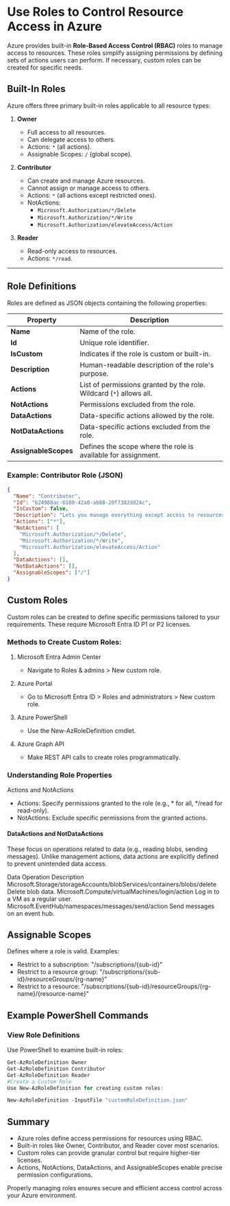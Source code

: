 # Use Roles to Control Resource Access in Azure

Azure provides built-in **Role-Based Access Control (RBAC)** roles to manage access to resources. These roles simplify assigning permissions by defining sets of actions users can perform. If necessary, custom roles can be created for specific needs.


## Built-In Roles

Azure offers three primary built-in roles applicable to all resource types:

1. **Owner**
   - Full access to all resources.
   - Can delegate access to others.
   - Actions: `*` (all actions).
   - Assignable Scopes: `/` (global scope).

2. **Contributor**
   - Can create and manage Azure resources.
   - Cannot assign or manage access to others.
   - Actions: `*` (all actions except restricted ones).
   - NotActions:
     - `Microsoft.Authorization/*/Delete`
     - `Microsoft.Authorization/*/Write`
     - `Microsoft.Authorization/elevateAccess/Action`

3. **Reader**
   - Read-only access to resources.
   - Actions: `*/read`.

---

## Role Definitions

Roles are defined as JSON objects containing the following properties:

| Property          | Description                                                                 |
|--------------------|-----------------------------------------------------------------------------|
| **Name**           | Name of the role.                                                         |
| **Id**             | Unique role identifier.                                                   |
| **IsCustom**       | Indicates if the role is custom or built-in.                              |
| **Description**    | Human-readable description of the role's purpose.                         |
| **Actions**        | List of permissions granted by the role. Wildcard (`*`) allows all.       |
| **NotActions**     | Permissions excluded from the role.                                       |
| **DataActions**    | Data-specific actions allowed by the role.                                |
| **NotDataActions** | Data-specific actions excluded from the role.                             |
| **AssignableScopes** | Defines the scope where the role is available for assignment.            |

### Example: Contributor Role (JSON)

```json
{
  "Name": "Contributor",
  "Id": "b24988ac-6180-42a0-ab88-20f7382dd24c",
  "IsCustom": false,
  "Description": "Lets you manage everything except access to resources.",
  "Actions": ["*"],
  "NotActions": [
    "Microsoft.Authorization/*/Delete",
    "Microsoft.Authorization/*/Write",
    "Microsoft.Authorization/elevateAccess/Action"
  ],
  "DataActions": [],
  "NotDataActions": [],
  "AssignableScopes": ["/"]
}
```

## Custom Roles
Custom roles can be created to define specific permissions tailored to your requirements. These require Microsoft Entra ID P1 or P2 licenses.

### Methods to Create Custom Roles:
1. Microsoft Entra Admin Center
   - Navigate to Roles & admins > New custom role.

2. Azure Portal
   - Go to Microsoft Entra ID > Roles and administrators > New custom role.

3. Azure PowerShell
   - Use the New-AzRoleDefinition cmdlet.

4. Azure Graph API
   - Make REST API calls to create roles programmatically.

### Understanding Role Properties
Actions and NotActions
- Actions: Specify permissions granted to the role (e.g., * for all, */read for read-only).
- NotActions: Exclude specific permissions from the granted actions.

#### DataActions and NotDataActions
These focus on operations related to data (e.g., reading blobs, sending messages). Unlike management actions, data actions are explicitly defined to prevent unintended data access.

Data Operation	Description
Microsoft.Storage/storageAccounts/blobServices/containers/blobs/delete	Delete blob data.
Microsoft.Compute/virtualMachines/login/action	Log in to a VM as a regular user.
Microsoft.EventHub/namespaces/messages/send/action	Send messages on an event hub.


## Assignable Scopes
Defines where a role is valid. Examples:

- Restrict to a subscription: "/subscriptions/{sub-id}"
- Restrict to a resource group: "/subscriptions/{sub-id}/resourceGroups/{rg-name}"
- Restrict to a resource: "/subscriptions/{sub-id}/resourceGroups/{rg-name}/{resource-name}"


## Example PowerShell Commands


### View Role Definitions
Use PowerShell to examine built-in roles:

```powershell
Get-AzRoleDefinition Owner
Get-AzRoleDefinition Contributor
Get-AzRoleDefinition Reader
#Create a Custom Role
Use New-AzRoleDefinition for creating custom roles:
```

``` powershell
New-AzRoleDefinition -InputFile "customRoleDefinition.json"
```

## Summary
- Azure roles define access permissions for resources using RBAC.
- Built-in roles like Owner, Contributor, and Reader cover most scenarios.
- Custom roles can provide granular control but require higher-tier licenses.
- Actions, NotActions, DataActions, and AssignableScopes enable precise permission configurations.

Properly managing roles ensures secure and efficient access control across your Azure environment.